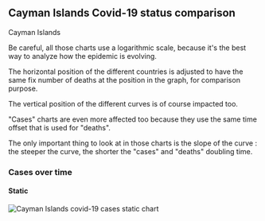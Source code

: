 ## Cayman Islands Covid-19 status comparison 

Cayman Islands



Be careful, all those charts use a logarithmic scale, because it's the best way to analyze how the epidemic is evolving.
 
The horizontal position of the different countries is adjusted to have the same fix number of deaths at the position in the graph, for comparison purpose.

The vertical position of the different curves is of course impacted too.

"Cases" charts are even more affected too because they use the same time offset that is used for "deaths".

The only important thing to look at in those charts is the slope of the curve : the steeper the curve, the shorter the "cases" and "deaths" doubling time.



 
### Cases over time
 
#### Static
![Cayman Islands covid-19 cases static chart](https://raw.githubusercontent.com/madlag/coronavirus_study/master/notebooks/graphs/2020-03-20/countries/Cayman_Islands/2020-03-20_Cayman_Islands_deaths.png "Cayman Islands covid-19 cases static chart")   

